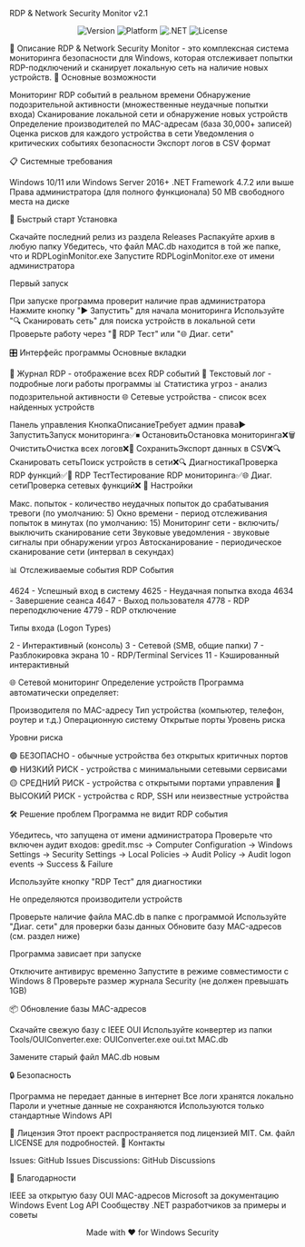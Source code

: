 RDP & Network Security Monitor v2.1
<p align="center">
  <img src="https://img.shields.io/badge/version-2.1-blue.svg" alt="Version">
  <img src="https://img.shields.io/badge/platform-Windows-lightgrey.svg" alt="Platform">
  <img src="https://img.shields.io/badge/.NET-4.7.2+-purple.svg" alt=".NET">
  <img src="https://img.shields.io/badge/license-MIT-green.svg" alt="License">
</p>
🔐 Описание
RDP & Network Security Monitor - это комплексная система мониторинга безопасности для Windows, которая отслеживает попытки RDP-подключений и сканирует локальную сеть на наличие новых устройств.
🌟 Основные возможности

Мониторинг RDP событий в реальном времени
Обнаружение подозрительной активности (множественные неудачные попытки входа)
Сканирование локальной сети и обнаружение новых устройств
Определение производителей по MAC-адресам (база 30,000+ записей)
Оценка рисков для каждого устройства в сети
Уведомления о критических событиях безопасности
Экспорт логов в CSV формат

📋 Системные требования

Windows 10/11 или Windows Server 2016+
.NET Framework 4.7.2 или выше
Права администратора (для полного функционала)
50 MB свободного места на диске

🚀 Быстрый старт
Установка

Скачайте последний релиз из раздела Releases
Распакуйте архив в любую папку
Убедитесь, что файл MAC.db находится в той же папке, что и RDPLoginMonitor.exe
Запустите RDPLoginMonitor.exe от имени администратора

Первый запуск

При запуске программа проверит наличие прав администратора
Нажмите кнопку "▶ Запустить" для начала мониторинга
Используйте "🔍 Сканировать сеть" для поиска устройств в локальной сети
Проверьте работу через "🎯 RDP Тест" или "🌐 Диаг. сети"

🎛️ Интерфейс программы
Основные вкладки

🔐 Журнал RDP - отображение всех RDP событий
📝 Текстовый лог - подробные логи работы программы
📊 Статистика угроз - анализ подозрительной активности
🌐 Сетевые устройства - список всех найденных устройств

Панель управления
КнопкаОписаниеТребует админ права▶ ЗапуститьЗапуск мониторинга✅⏹ ОстановитьОстановка мониторинга❌🗑 ОчиститьОчистка всех логов❌💾 СохранитьЭкспорт данных в CSV❌🔍 Сканировать сетьПоиск устройств в сети❌🔍 ДиагностикаПроверка RDP функций✅🎯 RDP ТестТестирование RDP мониторинга✅🌐 Диаг. сетиПроверка сетевых функций❌
🔧 Настройки

Макс. попыток - количество неудачных попыток до срабатывания тревоги (по умолчанию: 5)
Окно времени - период отслеживания попыток в минутах (по умолчанию: 15)
Мониторинг сети - включить/выключить сканирование сети
Звуковые уведомления - звуковые сигналы при обнаружении угроз
Автосканирование - периодическое сканирование сети (интервал в секундах)

📊 Отслеживаемые события
RDP События

4624 - Успешный вход в систему
4625 - Неудачная попытка входа
4634 - Завершение сеанса
4647 - Выход пользователя
4778 - RDP переподключение
4779 - RDP отключение

Типы входа (Logon Types)

2 - Интерактивный (консоль)
3 - Сетевой (SMB, общие папки)
7 - Разблокировка экрана
10 - RDP/Terminal Services
11 - Кэшированный интерактивный

🌐 Сетевой мониторинг
Определение устройств
Программа автоматически определяет:

Производителя по MAC-адресу
Тип устройства (компьютер, телефон, роутер и т.д.)
Операционную систему
Открытые порты
Уровень риска

Уровни риска

🟢 БЕЗОПАСНО - обычные устройства без открытых критичных портов
🟢 НИЗКИЙ РИСК - устройства с минимальными сетевыми сервисами
🟡 СРЕДНИЙ РИСК - устройства с открытыми портами управления
🔴 ВЫСОКИЙ РИСК - устройства с RDP, SSH или неизвестные устройства

🛠️ Решение проблем
Программа не видит RDP события

Убедитесь, что запущена от имени администратора
Проверьте что включен аудит входов:
gpedit.msc → Computer Configuration → Windows Settings → 
Security Settings → Local Policies → Audit Policy → 
Audit logon events → Success & Failure

Используйте кнопку "RDP Тест" для диагностики

Не определяются производители устройств

Проверьте наличие файла MAC.db в папке с программой
Используйте "Диаг. сети" для проверки базы данных
Обновите базу MAC-адресов (см. раздел ниже)

Программа зависает при запуске

Отключите антивирус временно
Запустите в режиме совместимости с Windows 8
Проверьте размер журнала Security (не должен превышать 1GB)

📦 Обновление базы MAC-адресов

Скачайте свежую базу с IEEE OUI
Используйте конвертер из папки Tools/OUIConverter.exe:
OUIConverter.exe oui.txt MAC.db

Замените старый файл MAC.db новым

🔒 Безопасность

Программа не передает данные в интернет
Все логи хранятся локально
Пароли и учетные данные не сохраняются
Используются только стандартные Windows API

📝 Лицензия
Этот проект распространяется под лицензией MIT. См. файл LICENSE для подробностей.
📧 Контакты

Issues: GitHub Issues
Discussions: GitHub Discussions

🙏 Благодарности

IEEE за открытую базу OUI MAC-адресов
Microsoft за документацию Windows Event Log API
Сообществу .NET разработчиков за примеры и советы


<p align="center">Made with ❤️ for Windows Security</p>